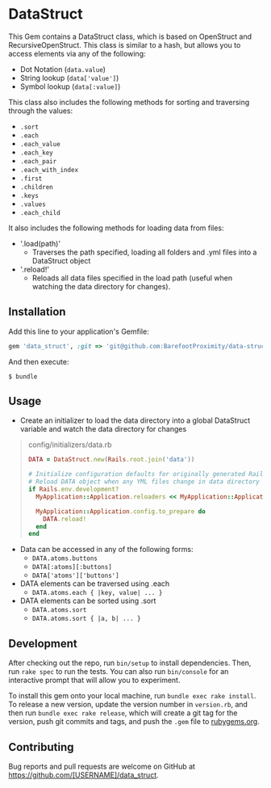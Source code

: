 # DataStruct

This Gem contains a DataStruct class, which is based on OpenStruct and RecursiveOpenStruct.
This class is similar to a hash, but allows you to access elements via any of the following:
  - Dot Notation (`data.value`)
  - String lookup (`data['value']`)
  - Symbol lookup (`data[:value]`)

This class also includes the following methods for sorting and traversing through the values:
  - `.sort`
  - `.each`
  - `.each_value`
  - `.each_key`
  - `.each_pair`
  - `.each_with_index`
  - `.first`
  - `.children`
  - `.keys`
  - `.values`
  - `.each_child`

It also includes the following methods for loading data from files:
  - '.load(path)'
    - Traverses the path specified, loading all folders and .yml files into a DataStruct object
  - '.reload!'
    - Reloads all data files specified in the load path (useful when watching the data directory for changes).

## Installation

Add this line to your application's Gemfile:

```ruby
gem 'data_struct', :git => 'git@github.com:BarefootProximity/data-struct.git'

```

And then execute:

    $ bundle

## Usage

  - Create an initializer to load the data directory into a global DataStruct variable and watch the data directory for changes
  > config/initializers/data.rb
  >```ruby
  > DATA = DataStruct.new(Rails.root.join('data'))
  >
  > # Initialize configuration defaults for originally generated Rails >version.
  > # Reload DATA object when any YML files change in data directory
  > if Rails.env.development?
  >   MyApplication::Application.reloaders << MyApplication::Application.config.file_watcher.new([], { Rails.root.join('data') => ['.yml'] }){}
  >
  >   MyApplication::Application.config.to_prepare do
  >     DATA.reload!
  >   end
  > end
  >```

- Data can be accessed in any of the following forms:
  - `DATA.atoms.buttons`
  - `DATA[:atoms][:buttons]`
  - `DATA['atoms']['buttons']`
- DATA elements can be traversed using .each
  - `DATA.atoms.each { |key, value| ... }`
- DATA elements can be sorted using .sort
  - `DATA.atoms.sort`
  - `DATA.atoms.sort { |a, b| ... }`

## Development

After checking out the repo, run `bin/setup` to install dependencies. Then, run `rake spec` to run the tests. You can also run `bin/console` for an interactive prompt that will allow you to experiment.

To install this gem onto your local machine, run `bundle exec rake install`. To release a new version, update the version number in `version.rb`, and then run `bundle exec rake release`, which will create a git tag for the version, push git commits and tags, and push the `.gem` file to [rubygems.org](https://rubygems.org).

## Contributing

Bug reports and pull requests are welcome on GitHub at https://github.com/[USERNAME]/data_struct.

